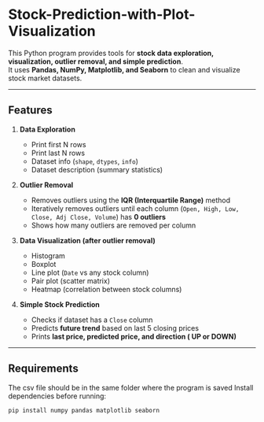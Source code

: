 # Stock-Prediction-with-Plot-Visualization

This Python program provides tools for **stock data exploration, visualization, outlier removal, and simple prediction**.  
It uses **Pandas, NumPy, Matplotlib, and Seaborn** to clean and visualize stock market datasets.

---

##  Features

1. **Data Exploration**
   - Print first N rows
   - Print last N rows
   - Dataset info (`shape`, `dtypes`, `info`)
   - Dataset description (summary statistics)

2. **Outlier Removal**
   - Removes outliers using the **IQR (Interquartile Range)** method
   - Iteratively removes outliers until each column (`Open, High, Low, Close, Adj Close, Volume`) has **0 outliers**
   - Shows how many outliers are removed per column

3. **Data Visualization (after outlier removal)**
   - Histogram
   - Boxplot
   - Line plot (`Date` vs any stock column)
   - Pair plot (scatter matrix)
   - Heatmap (correlation between stock columns)

4. **Simple Stock Prediction**
   - Checks if dataset has a `Close` column
   - Predicts **future trend** based on last 5 closing prices
   - Prints **last price, predicted price, and direction ( UP or  DOWN)**

---

## Requirements

The csv file should be in the same folder where the program is saved
Install dependencies before running:

```bash
pip install numpy pandas matplotlib seaborn
